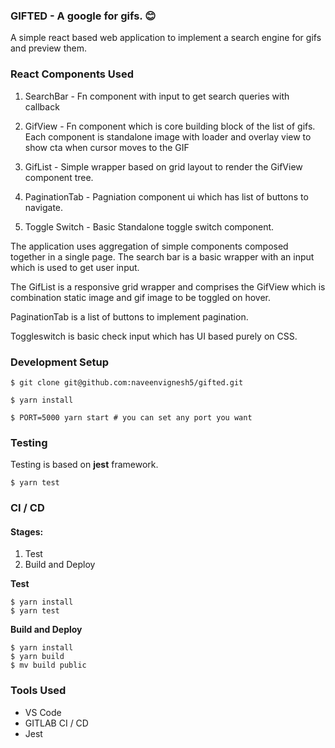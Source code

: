### GIFTED - A google for gifs. :blush:

A simple react based web application to implement a search engine for gifs and preview them.

### React Components Used

1. SearchBar - Fn component with input to get search queries with callback
   
2. GifView - Fn component which is core building block of the list of gifs. Each component is standalone image with loader and overlay view to show cta when cursor moves to the GIF
   
3. GifList - Simple wrapper based on grid layout to render the GifView component tree.

4. PaginationTab - Pagniation component ui which has list of buttons to navigate.
   
5. Toggle Switch - Basic Standalone toggle switch component.
   
The application uses aggregation of simple components composed together in a single page. The search bar is a basic wrapper with an input which is used to get user input.

The GifList is a responsive grid wrapper and comprises the GifView which is combination static image and gif image to be toggled on hover.

PaginationTab is a list of buttons to implement pagination.

Toggleswitch is basic check input which has UI based purely on CSS.

### Development Setup

```shell
$ git clone git@github.com:naveenvignesh5/gifted.git

$ yarn install

$ PORT=5000 yarn start # you can set any port you want
```

### Testing

Testing is based on **jest** framework.

```shell
$ yarn test
```

### CI / CD

#### Stages:

1. Test
2.  Build and Deploy

**Test**

```shell
$ yarn install
$ yarn test
```

**Build and Deploy**

```shell
$ yarn install
$ yarn build
$ mv build public
```

### Tools Used

* VS Code
* GITLAB CI / CD
* Jest